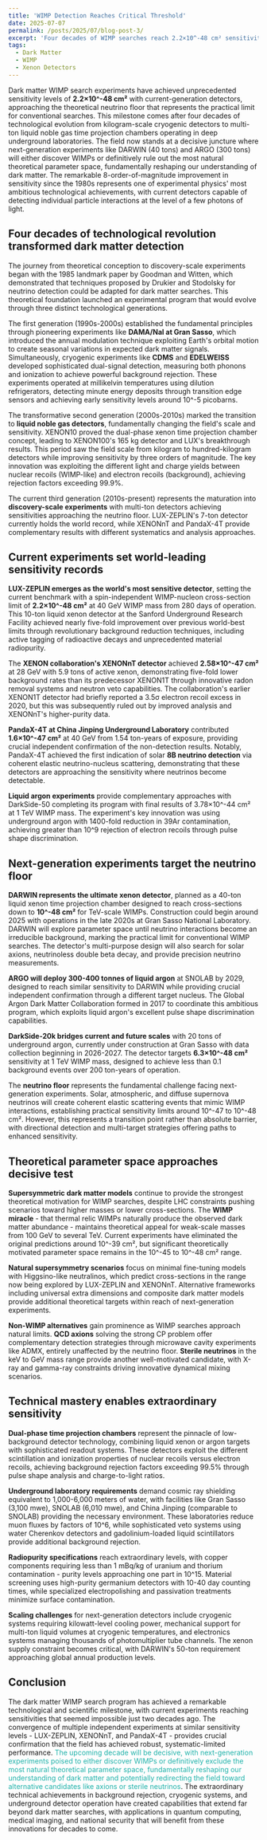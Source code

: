 ```yaml
---
title: 'WIMP Detection Reaches Critical Threshold'
date: 2025-07-07
permalink: /posts/2025/07/blog-post-3/
excerpt: 'Four decades of WIMP searches reach 2.2×10^-48 cm² sensitivity—just one order of magnitude from the neutrino floor that will either reveal dark matter or redirect physics toward axions.'
tags:
  - Dark Matter
  - WIMP
  - Xenon Detectors
---
```


Dark matter WIMP search experiments have achieved unprecedented sensitivity levels of **2.2×10^-48 cm²** with current-generation detectors, approaching the theoretical neutrino floor that represents the practical limit for conventional searches. This milestone comes after four decades of technological evolution from kilogram-scale cryogenic detectors to multi-ton liquid noble gas time projection chambers operating in deep underground laboratories. The field now stands at a decisive juncture where next-generation experiments like DARWIN (40 tons) and ARGO (300 tons) will either discover WIMPs or definitively rule out the most natural theoretical parameter space, fundamentally reshaping our understanding of dark matter. The remarkable 8-order-of-magnitude improvement in sensitivity since the 1980s represents one of experimental physics' most ambitious technological achievements, with current detectors capable of detecting individual particle interactions at the level of a few photons of light.

## Four decades of technological revolution transformed dark matter detection

The journey from theoretical conception to discovery-scale experiments began with the 1985 landmark paper by Goodman and Witten, which demonstrated that techniques proposed by Drukier and Stodolsky for neutrino detection could be adapted for dark matter searches. This theoretical foundation launched an experimental program that would evolve through three distinct technological generations.

The first generation (1990s-2000s) established the fundamental principles through pioneering experiments like **DAMA/NaI at Gran Sasso**, which introduced the annual modulation technique exploiting Earth's orbital motion to create seasonal variations in expected dark matter signals. Simultaneously, cryogenic experiments like **CDMS** and **EDELWEISS** developed sophisticated dual-signal detection, measuring both phonons and ionization to achieve powerful background rejection. These experiments operated at millikelvin temperatures using dilution refrigerators, detecting minute energy deposits through transition edge sensors and achieving early sensitivity levels around 10^-5 picobarns.

The transformative second generation (2000s-2010s) marked the transition to **liquid noble gas detectors**, fundamentally changing the field's scale and sensitivity. XENON10 proved the dual-phase xenon time projection chamber concept, leading to XENON100's 165 kg detector and LUX's breakthrough results. This period saw the field scale from kilogram to hundred-kilogram detectors while improving sensitivity by three orders of magnitude. The key innovation was exploiting the different light and charge yields between nuclear recoils (WIMP-like) and electron recoils (background), achieving rejection factors exceeding 99.9%.

The current third generation (2010s-present) represents the maturation into **discovery-scale experiments** with multi-ton detectors achieving sensitivities approaching the neutrino floor. LUX-ZEPLIN's 7-ton detector currently holds the world record, while XENONnT and PandaX-4T provide complementary results with different systematics and analysis approaches.

## Current experiments set world-leading sensitivity records

**LUX-ZEPLIN emerges as the world's most sensitive detector**, setting the current benchmark with a spin-independent WIMP-nucleon cross-section limit of **2.2×10^-48 cm²** at 40 GeV WIMP mass from 280 days of operation. This 10-ton liquid xenon detector at the Sanford Underground Research Facility achieved nearly five-fold improvement over previous world-best limits through revolutionary background reduction techniques, including active tagging of radioactive decays and unprecedented material radiopurity.

The **XENON collaboration's XENONnT detector** achieved **2.58×10^-47 cm²** at 28 GeV with 5.9 tons of active xenon, demonstrating five-fold lower background rates than its predecessor XENON1T through innovative radon removal systems and neutron veto capabilities. The collaboration's earlier XENON1T detector had briefly reported a 3.5σ electron recoil excess in 2020, but this was subsequently ruled out by improved analysis and XENONnT's higher-purity data.

**PandaX-4T at China Jinping Underground Laboratory** contributed **1.6×10^-47 cm²** at 40 GeV from 1.54 ton-years of exposure, providing crucial independent confirmation of the non-detection results. Notably, PandaX-4T achieved the first indication of solar **8B neutrino detection** via coherent elastic neutrino-nucleus scattering, demonstrating that these detectors are approaching the sensitivity where neutrinos become detectable.

**Liquid argon experiments** provide complementary approaches with DarkSide-50 completing its program with final results of 3.78×10^-44 cm² at 1 TeV WIMP mass. The experiment's key innovation was using underground argon with 1400-fold reduction in 39Ar contamination, achieving greater than 10^9 rejection of electron recoils through pulse shape discrimination.

## Next-generation experiments target the neutrino floor

**DARWIN represents the ultimate xenon detector**, planned as a 40-ton liquid xenon time projection chamber designed to reach cross-sections down to **10^-48 cm²** for TeV-scale WIMPs. Construction could begin around 2025 with operations in the late 2020s at Gran Sasso National Laboratory. DARWIN will explore parameter space until neutrino interactions become an irreducible background, marking the practical limit for conventional WIMP searches. The detector's multi-purpose design will also search for solar axions, neutrinoless double beta decay, and provide precision neutrino measurements.

**ARGO will deploy 300-400 tonnes of liquid argon** at SNOLAB by 2029, designed to reach similar sensitivity to DARWIN while providing crucial independent confirmation through a different target nucleus. The Global Argon Dark Matter Collaboration formed in 2017 to coordinate this ambitious program, which exploits liquid argon's excellent pulse shape discrimination capabilities.

**DarkSide-20k bridges current and future scales** with 20 tons of underground argon, currently under construction at Gran Sasso with data collection beginning in 2026-2027. The detector targets **6.3×10^-48 cm²** sensitivity at 1 TeV WIMP mass, designed to achieve less than 0.1 background events over 200 ton-years of operation.

The **neutrino floor** represents the fundamental challenge facing next-generation experiments. Solar, atmospheric, and diffuse supernova neutrinos will create coherent elastic scattering events that mimic WIMP interactions, establishing practical sensitivity limits around 10^-47 to 10^-48 cm². However, this represents a transition point rather than absolute barrier, with directional detection and multi-target strategies offering paths to enhanced sensitivity.

## Theoretical parameter space approaches decisive test

**Supersymmetric dark matter models** continue to provide the strongest theoretical motivation for WIMP searches, despite LHC constraints pushing scenarios toward higher masses or lower cross-sections. The **WIMP miracle** - that thermal relic WIMPs naturally produce the observed dark matter abundance - maintains theoretical appeal for weak-scale masses from 100 GeV to several TeV. Current experiments have eliminated the original predictions around 10^-39 cm², but significant theoretically motivated parameter space remains in the 10^-45 to 10^-48 cm² range.

**Natural supersymmetry scenarios** focus on minimal fine-tuning models with Higgsino-like neutralinos, which predict cross-sections in the range now being explored by LUX-ZEPLIN and XENONnT. Alternative frameworks including universal extra dimensions and composite dark matter models provide additional theoretical targets within reach of next-generation experiments.

**Non-WIMP alternatives** gain prominence as WIMP searches approach natural limits. **QCD axions** solving the strong CP problem offer complementary detection strategies through microwave cavity experiments like ADMX, entirely unaffected by the neutrino floor. **Sterile neutrinos** in the keV to GeV mass range provide another well-motivated candidate, with X-ray and gamma-ray constraints driving innovative dynamical mixing scenarios.

## Technical mastery enables extraordinary sensitivity

**Dual-phase time projection chambers** represent the pinnacle of low-background detector technology, combining liquid xenon or argon targets with sophisticated readout systems. These detectors exploit the different scintillation and ionization properties of nuclear recoils versus electron recoils, achieving background rejection factors exceeding 99.5% through pulse shape analysis and charge-to-light ratios.

**Underground laboratory requirements** demand cosmic ray shielding equivalent to 1,000-6,000 meters of water, with facilities like Gran Sasso (3,100 mwe), SNOLAB (6,010 mwe), and China Jinping (comparable to SNOLAB) providing the necessary environment. These laboratories reduce muon fluxes by factors of 10^6, while sophisticated veto systems using water Cherenkov detectors and gadolinium-loaded liquid scintillators provide additional background rejection.

**Radiopurity specifications** reach extraordinary levels, with copper components requiring less than 1 mBq/kg of uranium and thorium contamination - purity levels approaching one part in 10^15. Material screening uses high-purity germanium detectors with 10-40 day counting times, while specialized electropolishing and passivation treatments minimize surface contamination.

**Scaling challenges** for next-generation detectors include cryogenic systems requiring kilowatt-level cooling power, mechanical support for multi-ton liquid volumes at cryogenic temperatures, and electronics systems managing thousands of photomultiplier tube channels. The xenon supply constraint becomes critical, with DARWIN's 50-ton requirement approaching global annual production levels.

## Conclusion

The dark matter WIMP search program has achieved a remarkable technological and scientific milestone, with current experiments reaching sensitivities that seemed impossible just two decades ago. The convergence of multiple independent experiments at similar sensitivity levels - LUX-ZEPLIN, XENONnT, and PandaX-4T - provides crucial confirmation that the field has achieved robust, systematic-limited performance. <span style="color: #20b2aa">The upcoming decade will be decisive, with next-generation experiments poised to either discover WIMPs or definitively exclude the most natural theoretical parameter space, fundamentally reshaping our understanding of dark matter and potentially redirecting the field toward alternative candidates like axions or sterile neutrinos</span>. The extraordinary technical achievements in background rejection, cryogenic systems, and underground detector operation have created capabilities that extend far beyond dark matter searches, with applications in quantum computing, medical imaging, and national security that will benefit from these innovations for decades to come.
